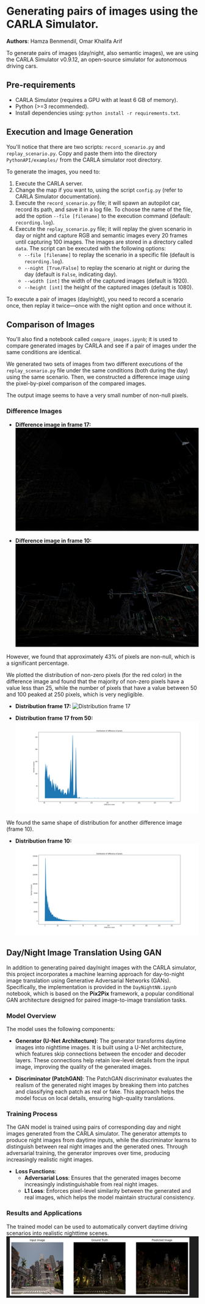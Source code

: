 # Generating pairs of images using the CARLA Simulator.

**Authors**: Hamza Benmendil, Omar Khalifa Arif

To generate pairs of images (day/night, also semantic images), we are using the CARLA Simulator v0.9.12, an open-source simulator for autonomous driving cars.

## Pre-requirements
- CARLA Simulator (requires a GPU with at least 6 GB of memory).
- Python (>=3 recommended).
- Install dependencies using: `python install -r requirements.txt`.

## Execution and Image Generation
You'll notice that there are two scripts: `record_scenario.py` and `replay_scenario.py`. Copy and paste them into the directory `PythonAPI/examples/` from the CARLA simulator root directory.

To generate the images, you need to:

1. Execute the CARLA server.
2. Change the map if you want to, using the script `config.py` (refer to CARLA Simulator documentation).
3. Execute the `record_scenario.py` file; it will spawn an autopilot car, record its path, and save it in a log file. To choose the name of the file, add the option `--file [filename]` to the execution command (default: `recording.log`).
4. Execute the `replay_scenario.py` file; it will replay the given scenario in day or night and capture RGB and semantic images every 20 frames until capturing 100 images. The images are stored in a directory called `data`. The script can be executed with the following options:
   - `--file [filename]` to replay the scenario in a specific file (default is `recording.log`).
   - `--night [True/False]` to replay the scenario at night or during the day (default is `False`, indicating day).
   - `--width [int]` the width of the captured images (default is 1920).
   - `--height [int]` the height of the captured images (default is 1080).

To execute a pair of images (day/night), you need to record a scenario once, then replay it twice—once with the night option and once without it.

## Comparison of Images
You'll also find a notebook called `compare_images.ipynb`; it is used to compare generated images by CARLA and see if a pair of images under the same conditions are identical.

We generated two sets of images from two different executions of the `replay_scenario.py` file under the same conditions (both during the day) using the same scenario. Then, we constructed a difference image using the pixel-by-pixel comparison of the compared images.

The output image seems to have a very small number of non-null pixels.

### Difference Images
- **Difference image in frame 17:**
  ![Difference image in frame 17](diff_imgs_sample/recording00_17.png)

- **Difference image in frame 10:**
  ![Difference image in frame 10](diff_imgs_sample/recording00_10.png)

However, we found that approximately 43% of pixels are non-null, which is a significant percentage.

We plotted the distribution of non-zero pixels (for the red color) in the difference image and found that the majority of non-zero pixels have a value less than 25, while the number of pixels that have a value between 50 and 100 peaked at 250 pixels, which is very negligible.

- **Distribution frame 17:**
  ![Distribution frame 17](diff_imgs_sample/recording00_17_dist.png)

- **Distribution frame 17 from 50:**
  ![Distribution frame 17 from 50](diff_imgs_graphs/recording00_17_dist_from_50.png)

We found the same shape of distribution for another difference image (frame 10).

- **Distribution frame 10:**
  ![Distribution frame 10](diff_imgs_graphs/recording00_10_dist.png)

## Day/Night Image Translation Using GAN

In addition to generating paired day/night images with the CARLA simulator, this project incorporates a machine learning approach for day-to-night image translation using Generative Adversarial Networks (GANs). Specifically, the implementation is provided in the `DayNightNN.ipynb` notebook, which is based on the **Pix2Pix** framework, a popular conditional GAN architecture designed for paired image-to-image translation tasks.

### Model Overview

The model uses the following components:

- **Generator (U-Net Architecture)**: The generator transforms daytime images into nighttime images. It is built using a U-Net architecture, which features skip connections between the encoder and decoder layers. These connections help retain low-level details from the input image, improving the quality of the generated images.
  
- **Discriminator (PatchGAN)**: The PatchGAN discriminator evaluates the realism of the generated night images by breaking them into patches and classifying each patch as real or fake. This approach helps the model focus on local details, ensuring high-quality translations.

### Training Process

The GAN model is trained using pairs of corresponding day and night images generated from the CARLA simulator. The generator attempts to produce night images from daytime inputs, while the discriminator learns to distinguish between real night images and the generated ones. Through adversarial training, the generator improves over time, producing increasingly realistic night images.

- **Loss Functions**: 
  - **Adversarial Loss**: Ensures that the generated images become increasingly indistinguishable from real night images.
  - **L1 Loss**: Enforces pixel-level similarity between the generated and real images, which helps the model maintain structural consistency.

### Results and Applications

The trained model can be used to automatically convert daytime driving scenarios into realistic nighttime scenes.
![Sample Result](results.png)
